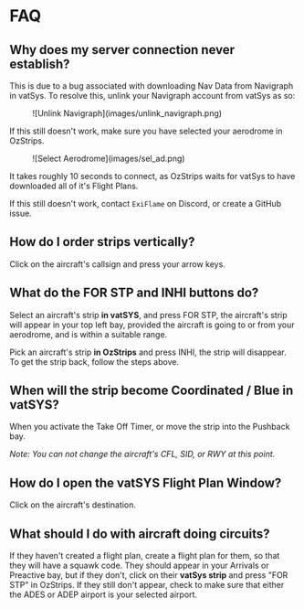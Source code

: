 # FAQ
## Why does my server connection never establish?
This is due to a bug associated with downloading Nav Data from Navigraph in vatSys. To resolve this, unlink your Navigraph account from vatSys as so:
<figure markdown="span">
  ![Unlink Navigraph](images/unlink_navigraph.png)
</figure>

If this still doesn't work, make sure you have selected your aerodrome in OzStrips.
<figure markdown="span">
  ![Select Aerodrome](images/sel_ad.png)
</figure>

It takes roughly 10 seconds to connect, as OzStrips waits for vatSys to have downloaded all of it's Flight Plans.

If this still doesn't work, contact `ExiFlame` on Discord, or create a GitHub issue.

## How do I order strips vertically?
Click on the aircraft's callsign and press your arrow keys.

## What do the FOR STP and INHI buttons do?
Select an aircraft's strip **in vatSYS**, and press FOR STP, the aircraft's strip will appear in your top left bay, provided the aircraft is going to or from your aerodrome, and is within a suitable range. 

Pick an aircraft's strip **in OzStrips** and press INHI, the strip will disappear. To get the strip back, follow the steps above.

## When will the strip become Coordinated / Blue in vatSYS?
When you activate the Take Off Timer, or move the strip into the Pushback bay.

*Note: You can not change the aircraft's CFL, SID, or RWY at this point.*

## How do I open the vatSYS Flight Plan Window?
Click on the aircraft's destination.

## What should I do with aircraft doing circuits?
If they haven't created a flight plan, create a flight plan for them, so that they will have a squawk code. They should appear in your Arrivals or Preactive bay, but if they don't, click on their **vatSys strip** and press "FOR STP" in OzStrips. If they still don't appear, check to make sure that either the ADES or ADEP airport is your selected airport.